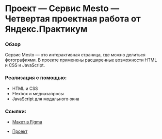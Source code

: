 # Проект — Сервис Mesto — Четвертая проектная работа от Яндекс.Практикум

### Обзор

Сервис Mesto — это интерактивная страница, где можно делиться фотографиями. В проекте применены расширенные возможности HTML и CSS и JavaScript.

### Реализация с помощью:

* HTML и CSS
* Flexbox и медиазапросы
* JavaScript для модального окна

### Ссылки:

* [Макет в Figma](https://www.figma.com/file/2cn9N9jSkmxD84oJik7xL7/JavaScript.-Sprint-4?node-id=0%3A1)

* [Проект](https://isawthesea.github.io/mesto/)
